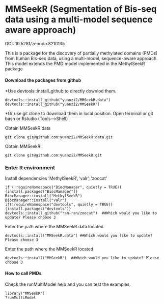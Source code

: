 # MMSeekR (Segmentation of Bis-seq data using a multi-model sequence aware approach)
DOI: 10.5281/zenodo.8210135

This is a package for the discovery of partially methylated domains (PMDs) from human Bis-seq data, using a multi-model, sequence-aware approach. This model extends the PMD model implemented in the MethylSeekR package

#### Download the packages from github
*Use devtools::install_github to directly downlod them.

```
devtools::install_github("yuanzi2/MMSeekR.data")
devtools::install_github("yuanzi2/MMSeekR")
```

*Or use git clone to download them in local position. Open terminal or git bash or Rstudio (Tools-->Shell)

Obtain MMSeekR.data
```
git clone git@github.com:yuanzi2/MMSeekR.data.git
```

Obtain MMSeekR
```
git clone git@github.com:yuanzi2/MMSeekR.git
```

### Enter R environment
Install dependencies ‘MethylSeekR’, ‘valr’, ‘zoocat’
```
if (!requireNamespace("BiocManager", quietly = TRUE)){install.packages("BiocManager")}
BiocManager::install("MethylSeekR")
BiocManager::install("valr")
if(!requireNamespace("devtools", quietly = TRUE)) {install.packages("devtools")}
devtools::install_github("ran-ran/zoocat")  ##Which would you like to update? Please choose 3
```

Enter the path where the MMSeekR.data located
```
devtools::install("MMSeekR.data") ##Which would you like to update? Please choose 3
```

Enter the path where the MMSeekR located
```
devtools::install("MMSeekR")  ##Which would you like to update? Please choose 3
```

#### How to call PMDs
Check the runMultiModel help and you can test the examples.
```
library("MMSeekR")
?runMultiModel
```
